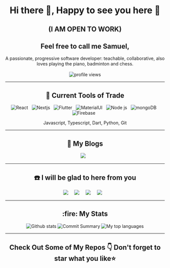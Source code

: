 <h1 align="center"> Hi there 👋, Happy to see you here 🤗</h1>
<h2 align="center"> (I AM OPEN TO WORK) </h2>
<h2 align="center">Feel free to call me Samuel,</h2>
<p align="center">
A passionate, progressive software developer: 
teachable,
collaborative,
also loves playing the piano, badminton and chess.
  <br> <br>
  <img src="https://komarev.com/ghpvc/?username=sookwalinga&color=blueviolet" alt="profile views" />
</p>
<hr>

<h2 align="center"> 🧰 Current Tools of Trade</h2>
<p align="center">
<img alt="React" src="https://img.shields.io/badge/react%20-%2300D9FF.svg?&style=for-the-badge&logo=react&logoColor=white" />&nbsp;&nbsp;
<img alt="Nextjs" src="https://img.shields.io/badge/nextjs%20-%23404d59.svg?&style=for-the-badge&logo=nextjs&logoColor=white" />&nbsp;&nbsp;
<img alt = "Flutter" src="https://img.shields.io/badge/Flutter%20-%2300D9FF.svg?&style=for-the-badge&logo=flutter&logoColor=white" />&nbsp;&nbsp;
<img alt = "MaterialUI" src="https://img.shields.io/badge/Material UI%20-%2300D9FF.svg?&style=for-the-badge&logo=materialui&logoColor=white" />&nbsp;&nbsp;
<img alt = "Node js" src="https://img.shields.io/badge/node.js%20-%2343853D.svg?&style=for-the-badge&logo=node.js&logoColor=white" />&nbsp;&nbsp;
<img alt="mongoDB" src ="https://img.shields.io/badge/MongoDB-%234ea94b.svg?&style=for-the-badge&logo=mongodb&logoColor=white"/>&nbsp;&nbsp;
<img alt="Firebase" src ="https://img.shields.io/badge/Firebase-%FFA611.svg?&style=for-the-badge&logo=firebase&logoColor=white"/>&nbsp;&nbsp;
</p>
<p align="center">Javascript, Typescript, Dart, Python, Git</p>
<hr>

<h2 align="center">💭 My Blogs</h2>
<p align="center">
  <a target="_blank" href="https://sookwalinga.medium.com/"><img src="https://img.shields.io/badge/Medium%20-%231572B6.svg?&style=for-the-badge&logo=medium&logoColor=white" /></a>&nbsp;&nbsp;&nbsp;
</p>
<hr>

<h2  align="center">☎️ I will be glad to here from you</h2>
<p align="center">
  <a target="_blank"href="https://sookwalinga.netlify.app/"><img src="https://img.shields.io/badge/my%20portfolio-5b0b9c.svg?&style=for-the-badge&logo=tableau&logoColor=white" /></a>&nbsp;&nbsp;&nbsp;&nbsp;
  <a target="_blank"href="https://www.linkedin.com/in/sookwalinga"><img src="https://img.shields.io/badge/linkedin-%230077B5.svg?&style=for-the-badge&logo=linkedin&logoColor=white" /></a>&nbsp;&nbsp;&nbsp;&nbsp;
  <a target="_blank"href="https://twitter.com/sookwalinga"><img src="https://img.shields.io/badge/twitter-%231DA1F2.svg?&style=for-the-badge&logo=twitter&logoColor=white" /></a>&nbsp;&nbsp;&nbsp;&nbsp;
  <a href="mailto:sookwalinga@gmail.com?subject=Hello%20Samuel,%20From%20Github"><img src="https://img.shields.io/badge/gmail-%23D14836.svg?&style=for-the-badge&logo=gmail&logoColor=white" /></a>&nbsp;&nbsp;&nbsp;&nbsp;
</p>

<hr>

<h2 align="center"> :fire: My Stats</h2>
<p align="center">
<img src="http://github-readme-streak-stats.herokuapp.com?user=sookwalinga&theme=dark&background=000000" alt="Github stats" /> 
<img src="https://github-readme-stats.vercel.app/api/?username=sookwalinga&include_all_commits=true&count_private=true&show_icons=true&theme=vision-friendly-dark" alt="Commit Summary"/>
                     <img src="https://github-readme-stats.vercel.app/api/top-langs/?username=sookwalinga&theme=vision-friendly-dark&layout=compact&langs_count=10" alt="My top languages"/>
</p>

<hr>
<h2  align="center">Check Out Some of My Repos 👇 Don't forget to star what you like⭐</h2>
